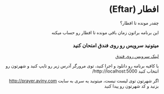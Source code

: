 <h1 dir="rtl"> افطار (Eftar)</h1>
<div dir="rtl">
چقدر مونده تا افطار؟

این برنامه براتون زمان باقی مونده تا افطار رو حساب میکنه

<h3>میتونید سرویس رو روی فندق امتحان کنید</h3>
<a href="eftar-erfansaberi.fandogh.cloud"> لینک سرویس روی فندق </a>

</br>

یا کافیه برنامه رو دانلود و اجرا کنید، توی مرورگر آدرس زیر رو تایپ کنید
و شهرتون رو انتخاب کنید
http://localhost:5000/

اگر شهرتون توی لیست نیست، میتونید یه سری به سایت http://prayer.aviny.com بزنید و کد شهرتون رو پیدا کنید
</div>
